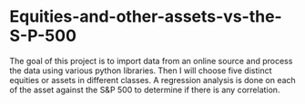 # Equities-and-other-assets-vs-the-S-P-500
The goal of this project is to import data from an online source and process the data using various python libraries. Then I will choose five distinct equities or assets in different classes. A regression analysis is done on each of the asset against the S&P 500 to determine if there is any correlation.
